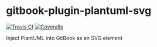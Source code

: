 # gitbook-plugin-plantuml-svg
[![Travis CI][shield-travis]][travis]
[![Coveralls][shield-coveralls]][coveralls]

Inject PlantUML into GitBook as an SVG element

[shield-travis]: https://img.shields.io/travis/wewei/gitbook-plugin-plantuml-svg.svg
[travis]: https://travis-ci.org/wewei/gitbook-plugin-plantuml-svg
[shield-coveralls]: https://img.shields.io/coveralls/github/wewei/gitbook-plugin-plantuml-svg.svg
[coveralls]: https://coveralls.io/github/wewei/gitbook-plugin-plantuml-svg
